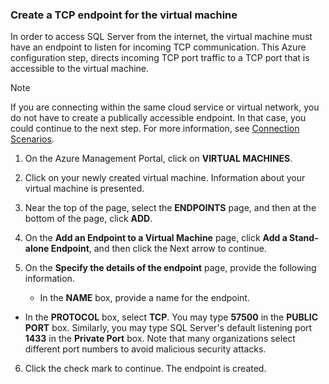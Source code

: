### Create a TCP endpoint for the virtual machine
In order to access SQL Server from the internet, the virtual machine must have an endpoint to listen for incoming TCP communication. This Azure configuration step, directs incoming TCP port traffic to a TCP port that is accessible to the virtual machine.

> [!NOTE]
> If you are connecting within the same cloud service or virtual network, you do not have to create a publically accessible endpoint. In that case, you could continue to the next step. For more information, see [Connection Scenarios](../articles/virtual-machines/virtual-machines-sql-server-connectivity.md#connection-scenarios).
> 
> 
1. On the Azure Management Portal, click on **VIRTUAL MACHINES**.

2. Click on your newly created virtual machine. Information about your virtual machine is presented.

3. Near the top of the page, select the **ENDPOINTS** page, and then at the bottom of the page, click **ADD**.

4. On the **Add an Endpoint to a Virtual Machine** page, click **Add a Stand-alone Endpoint**, and then click the Next arrow to continue.

5. On the **Specify the details of the endpoint** page, provide the following information.

   * In the **NAME** box, provide a name for the endpoint.
* In the **PROTOCOL** box, select **TCP**. You may type **57500** in the **PUBLIC PORT** box. Similarly, you may type SQL Server's default listening port **1433** in the **Private Port** box. Note that many organizations select different port numbers to avoid malicious security attacks. 

6. Click the check mark to continue. The endpoint is created.


